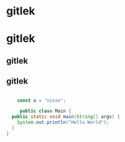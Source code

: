 # gitlek

<h1>gitlek</h1>

## gitlek

<h2>gitlek</h2>

``` js

	const a = "nisse";
```
``` java
     public class Main {
  public static void main(String[] args) {
    System.out.println("Hello World");
  }
}
```
